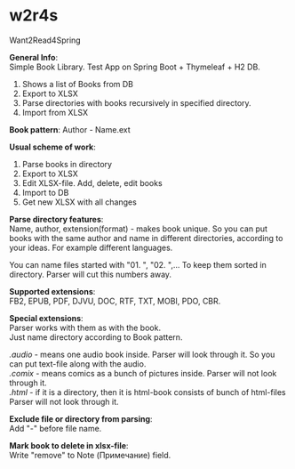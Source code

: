 # w2r4s
Want2Read4Spring

**General Info**: <br>
Simple Book Library. 
Test App on Spring Boot + Thymeleaf + H2 DB. 
1. Shows a list of Books from DB 
2. Export to XLSX 
3. Parse directories with books recursively in specified directory.
4. Import from XLSX

**Book pattern**: Author - Name.ext

**Usual scheme of work**:
1. Parse books in directory
2. Export to XLSX
3. Edit XLSX-file. Add, delete, edit books
4. Import to DB
5. Get new XLSX with all changes

**Parse directory features**:<br>
Name, author, extension(format) - makes book unique.
So you can put books with the same author and name in different directories, according to your ideas.
For example different languages.

You can name files started with "01. ", "02. ",... To keep them sorted in directory.
Parser will cut this numbers away.

**Supported extensions**:<br>
FB2, EPUB, PDF, DJVU, DOC, RTF, TXT, MOBI, PDO, CBR.

**Special extensions**:<br>
Parser works with them as with the book. <br>
Just name directory according to Book pattern. <br>
 
_.audio_ - means one audio book inside. 
Parser will look through it. So you can put text-file along with the audio.
<br>
_.comix_ - means comics as a bunch of pictures inside.
Parser will not look through it.
<br>
_.html_ - if it is a directory, then it is html-book consists of bunch of html-files
Parser will not look through it.

**Exclude file or directory from parsing**: <br>
Add "-" before file name.

**Mark book to delete in xlsx-file**: <br>
Write "remove" to Note (Примечание) field.
